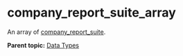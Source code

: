 # company_report_suite_array

An array of [company_report_suite](company_report_suite.md#).

**Parent topic:** [Data Types](../data_types/c_datatypes.md)

